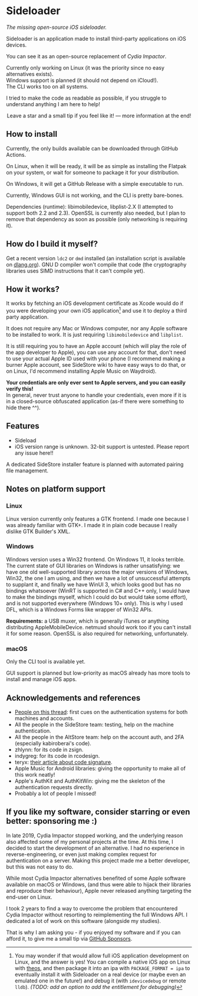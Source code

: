 # Sideloader

*The missing open-source iOS sideloader.*

Sideloader is an application made to install third-party applications on iOS devices.

You can see it as an open-source replacement of _Cydia Impactor_.

Currently only working on Linux (it was the priority since no easy alternatives exists). \
Windows support is planned (it should not depend on iCloud!). \
The CLI works too on all systems.

I tried to make the code as readable as possible, if you struggle to understand anything
I am here to help!

<center>Leave a star and a small tip if you feel like it! — more information at the end!</center>

## How to install

Currently, the only builds available can be downloaded through GitHub Actions.

On Linux, when it will be ready, it will be as simple as installing the Flatpak on your
system, or wait for someone to package it for your distribution.

On Windows, it will get a GitHub Release with a simple executable to run.

Currently, Windows GUI is not working, and the CLI is pretty bare-bones.

Dependencies (runtime): libimobiledevice, libplist-2.X (I attempted to support both 2.2
and 2.3). OpenSSL is currently also needed, but I plan to remove that dependency as soon
as possible (only networking is requiring it).

## How do I build it myself?

Get a recent version `ldc2` or `dmd` installed (an installation script is available on 
[dlang.org](https://dlang.org/)). GNU D compiler won't compile that code (the cryptography
libraries uses SIMD instructions that it can't compile yet).

## How it works?

It works by fetching an iOS development certificate as Xcode would do if you were
developing your own iOS application[^1] and use it to deploy a third party application.

It does not require any Mac or Windows computer, nor any Apple software to be
installed to work. It is just requiring `libimobiledevice` and `libplist`.

It is still requiring you to have an Apple account (which will play the role of the
app developer to Apple), you can use any account for that, don't need to use your actual
Apple ID used with your phone (I recommend making a burner Apple account, see SideStore 
wiki to have easy ways to do that, or on Linux, I'd recommend installing Apple Music on 
Waydroid).

**Your credentials are only ever sent to Apple servers, and you can easily verify this!**\
In general, never trust anyone to handle your credentials, even more if it is in a
closed-source obfuscated application (as-if there were something to hide there ^^).

[^1]: You may wonder if that would allow full iOS application development on Linux, and
the answer is yes! You can compile a native iOS app on Linux with
[theos](https://theos.dev), and then package it into an ipa with `PACKAGE_FORMAT = ipa` to
eventually install it with Sideloader on a real device (or maybe even an emulated one
in the future!) and debug it (with `idevicedebug` or remote `lldb`). _(TODO: add an option
to add the entitlement for debugging)_

## Features

- Sideload
- iOS version range is unknown. 32-bit support is untested. Please report any issue here!!

A dedicated SideStore installer feature is planned with automated pairing file management.

## Notes on platform support

### Linux

Linux version currently only features a GTK frontend. I made one because I was already
familiar with GTK+. I made it in plain code because I really dislike GTK Builder's XML.

### Windows

Windows version uses a Win32 frontend. On Windows 11, it looks terrible. The current
state of GUI libraries on Windows is rather unsatisfying: we have one old well-supported
library across the major versions of Windows, Win32, the one I am using, and then we have
a lot of unsuccessful attempts to supplant it, and finally we have WinUI 3, which looks
good but has no bindings whatsoever (WinRT is supported in C# and C++ only, I would have
to make the bindings myself, which I could do but would take some effort), and is not 
supported everywhere (Windows 10+ only). This is why I used DFL, which is a Windows Forms
like wrapper of Win32 APIs.

**Requirements:** a USB muxer, which is generally iTunes or anything 
distributing AppleMobileDevice. netmuxd should work too if you can't install it for some
reason. OpenSSL is also required for networking, unfortunately.

### macOS

Only the CLI tool is available yet.

GUI support is planned but low-priority as macOS already has more tools to install and
manage iOS apps.

## Acknowledgements and references

- [People on this thread](https://github.com/horrorho/InflatableDonkey/issues/87): first
cues on the authentication systems for both machines and accounts.
- All the people in the SideStore team: testing, help on the machine authentication.
- All the people in the AltStore team: help on the account auth, and 2FA (especially 
kabiroberai's code).
- zhlynn: for its code in zsign.
- indygreg: for its code in rcodesign.
- teryx: [their article about code signature](https://medium.com/csit-tech-blog/demystifying-ios-code-signature-309d52c2ff1d).
- Apple Music for Android libraries: giving the opportunity to make all of this work 
neatly!
- Apple's AuthKit and AuthKitWin: giving me the skeleton of the authentication requests 
directly.
- Probably a lot of people I missed!

## If you like my software, consider starring or even better: sponsoring me :)

In late 2019, Cydia Impactor stopped working, and the underlying reason also affected
some of my personal projects at the time. At this time, I decided to start the development
of an alternative. I had no experience in reverse-engineering, or even just making complex
request for authentication on a server. Making this project made me a better developer,
but this was not easy to do. 

While most Cydia Impactor alternatives benefited of some Apple software available on
macOS or Windows, (and thus were able to hijack their libraries and reproduce their
behaviour), Apple never released anything targeting the end-user on Linux.

I took 2 years to find a way to overcome the problem that encountered Cydia Impactor
without resorting to reimplementing the full Windows API. I dedicated a lot of work
on this software (alongside my studies). 

That is why I am asking you - if you enjoyed my software and if you can afford it, to 
give me a small tip via [GitHub Sponsors](https://github.com/sponsors/Dadoum).
